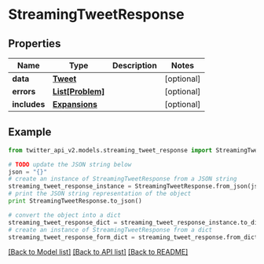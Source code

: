 # StreamingTweetResponse


## Properties
Name | Type | Description | Notes
------------ | ------------- | ------------- | -------------
**data** | [**Tweet**](Tweet.md) |  | [optional] 
**errors** | [**List[Problem]**](Problem.md) |  | [optional] 
**includes** | [**Expansions**](Expansions.md) |  | [optional] 

## Example

```python
from twitter_api_v2.models.streaming_tweet_response import StreamingTweetResponse

# TODO update the JSON string below
json = "{}"
# create an instance of StreamingTweetResponse from a JSON string
streaming_tweet_response_instance = StreamingTweetResponse.from_json(json)
# print the JSON string representation of the object
print StreamingTweetResponse.to_json()

# convert the object into a dict
streaming_tweet_response_dict = streaming_tweet_response_instance.to_dict()
# create an instance of StreamingTweetResponse from a dict
streaming_tweet_response_form_dict = streaming_tweet_response.from_dict(streaming_tweet_response_dict)
```
[[Back to Model list]](../README.md#documentation-for-models) [[Back to API list]](../README.md#documentation-for-api-endpoints) [[Back to README]](../README.md)


